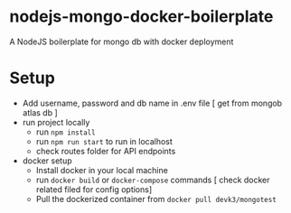 # nodejs-mongo-docker-boilerplate
A NodeJS boilerplate for mongo db with docker deployment


# Setup
* Add username, password and db name in .env file [ get from mongob atlas db ]
* run project locally
	- run `npm install`
	- run `npm run start` to run in localhost
	- check routes folder for API endpoints
* docker setup 	
	- Install docker in your local machine
	- run `docker build` or `docker-compose` commands [ check docker related filed for config options]
	- Pull the dockerized container from ```docker pull devk3/mongotest```
